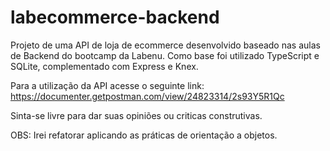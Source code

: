 # labecommerce-backend
Projeto de uma API de loja de ecommerce desenvolvido baseado nas aulas de Backend do bootcamp da Labenu.
Como base foi utilizado TypeScript e SQLite, complementado com Express e Knex.

Para a utilização da API acesse o seguinte link:
https://documenter.getpostman.com/view/24823314/2s93Y5R1Qc

Sinta-se livre para dar suas opiniões ou criticas construtivas.

OBS: Irei refatorar aplicando as práticas de orientação a objetos.
